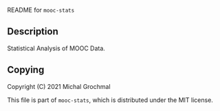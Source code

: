 README for `mooc-stats`


## Description

Statistical Analysis of MOOC Data.


## Copying

Copyright (C) 2021 Michal Grochmal

This file is part of `mooc-stats`, which is distributed under the MIT license.

